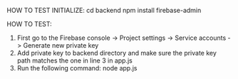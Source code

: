 HOW TO TEST INITIALIZE:
cd backend
npm install firebase-admin

HOW TO TEST:
1. First go to the Firebase console -> Project settings -> Service accounts -> Generate new private key
2. Add private key to backend directory and make sure the private key path matches the one in line 3 in app.js
3. Run the following command:
node app.js